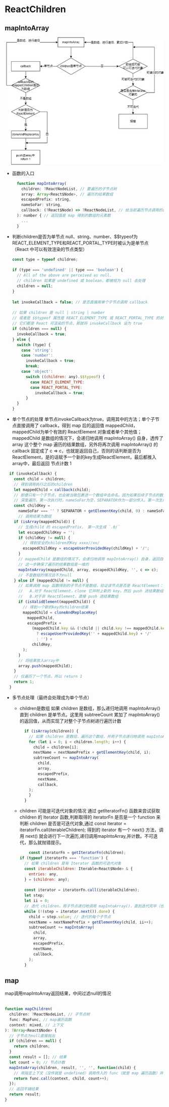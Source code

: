 # ReactChildren

## mapIntoArray

 ![mapIntoArray 流程图](./mapIntoArray.png)

- 函数的入口

  ``` javascript
    function mapIntoArray(
      children: ?ReactNodeList, // 要遍历的子节点树
      array: Array<React$Node>, // 遍历的结果数组
      escapedPrefix: string, 
      nameSoFar: string, 
      callback: (?React$Node) => ?ReactNodeList, // 给当前遍历节点调用的函数
    ): number { // 返回值是 map 得到的数组的元素数
      ...
    }
  ```

- 判断children是否为单节点
  null、string、number、$$typeof为REACT_ELEMENT_TYPE和REACT_PORTAL_TYPE时被认为是单节点（React 中可以有效渲染的节点类型）

  ``` javascript
  const type = typeof children;

  if (type === 'undefined' || type === 'boolean') {
    // All of the above are perceived as null.
    // children 如果是 undefined 或 boolean，都被视为 null 去处理
    children = null;
  }

  let invokeCallback = false; // 是否直接用单个子节点调用 callback

  // 如果 children 是 null | string | number 
  // 或者是 $$typeof 属性是 REACT_ELEMENT_TYPE 或 REACT_PORTAL_TYPE 的对象
  // 它们都是 React 可渲染的节点，那就将 invokeCallback 设为 true
  if (children === null) {
    invokeCallback = true;
  } else {
    switch (type) {
      case 'string':
      case 'number':
        invokeCallback = true;
        break;
      case 'object':
        switch ((children: any).$$typeof) {
          case REACT_ELEMENT_TYPE:
          case REACT_PORTAL_TYPE:
            invokeCallback = true;
        }
    }
  }
  ```

- 单个节点的处理
  单节点invokeCallback为true，调用其中的方法；单个子节点直接调用了 callback，得到 map 后的返回值 mappedChild，mappedChild为单个有效的 ReactElement 对象或者单个其他值；mappedChild 是数组的情况下，会递归地调用 mapIntoArray() 自身，透传了 array 这个整个 map 遍历的结果数组，另外将再次调用 mapIntoArray() 的 callback 固定成了 c => c，也就是返回自己，否则的话判断是否为ReactElement，是的话赋予一个新的key生成ReactElement，最后都推入array中，最后返回 节点计数 1

``` javascript
  if (invokeCallback) {
    const child = children;
    // 得到调用执行之后的children
    let mappedChild = callback(child);
    // 即便只有一个子节点，也会被当做包裹进一个数组中去命名。因为如果后续子节点的数量增加了，也能前后保持一致
    // 深度遍历，第一次执行时，nameSoFar为空，SEPARATOR作为一部分传入。第一次生成 key为 `.0`
    const childKey =
      nameSoFar === '' ? SEPARATOR + getElementKey(child, 0) : nameSoFar;
      // 调用结果为数组
    if (isArray(mappedChild)) {
      // 生成child 的 escapedPrefix， 第一次生成 `.0/`
      let escapedChildKey = '';
      if (childKey != null) {
        // 得到安全的children的Key xxxx//xx/
        escapedChildKey = escapeUserProvidedKey(childKey) + '/';
      }
      // mappedChild 是数组的情况下，会递归地调用 mapIntoArray() 自身，返回自己
      // 这一步确保了遍历的结果数组是一维的 
      mapIntoArray(mappedChild, array, escapedChildKey, '', c => c);
      // 不是数组的情况且不为null
    } else if (mappedChild != null) {
      // 如果调用 map 函数得到的子节点不是数组，验证该节点是否是 ReactElement：
      //   A.对于 ReactElement，clone 它并附上新的 key，然后 push 进结果数组
      //   B.对于非 ReactElement，直接 push 进结果数组
      if (isValidElement(mappedChild)) {
        // 得到一个新的key的children结果
        mappedChild = cloneAndReplaceKey(
          mappedChild,
          escapedPrefix +
            (mappedChild.key && (!child || child.key !== mappedChild.key)
              ? escapeUserProvidedKey('' + mappedChild.key) + '/'
              : '') +
            childKey,
        );
      }
      // 将结果放入array中
      array.push(mappedChild);
    }
    // 仅遍历了一个节点，所以 return 1
    return 1;
  }
```

- 多节点处理（最终会处理成为单个节点）
  - children是数组
    如果 children 是数组，那么递归地调用 mapIntoArray() 直到 children 是单节点。这里用 subtreeCount 累加了 mapIntoArray() 的返回值，从而实现了对整个子节点树进行遍历计数

    ``` javascript
      if (isArray(children)) {
        // 如果 children 是数组，遍历这个数组，并用子节点递归地调用 mapIntoArray()
        for (let i = 0; i < children.length; i++) {
          child = children[i];
          nextName = nextNamePrefix + getElementKey(child, i);
          subtreeCount += mapIntoArray(
            child,
            array,
            escapedPrefix,
            nextName,
            callback,
        );
        }
      }  
    ```
  - children 可能是可迭代对象的情况
    通过 getIteratorFn() 函数来尝试获取 children 的 Iterator 函数,判断取得的 iteratorFn 是否是一个 function 来判断 children 是否是可迭代对象,通过 const iterator = iteratorFn.call(iterableChildren); 得到的 iterator 有一个 next() 方法，调用 next() 就会进行下一次遍历,递归调用mapIntoArray,并计数。不可迭代，那么就抛错提示。

    ``` javascript
        const iteratorFn = getIteratorFn(children);
    if (typeof iteratorFn === 'function') {
      // 如果 children 是有 Iterator 函数的可迭代对象
      const iterableChildren: Iterable<React$Node> & {
        entries: any,
      } = (children: any);

      const iterator = iteratorFn.call(iterableChildren);
      let step;
      let ii = 0;
      // 迭代 children，用子节点递归地调用 mapIntoArray()，直到迭代完毕（也就是 step.done 为 true）
      while (!(step = iterator.next()).done) {
        child = step.value; // 迭代的每个子节点
        nextName = nextNamePrefix + getElementKey(child, ii++);
        subtreeCount += mapIntoArray(
          child,
          array,
          escapedPrefix,
          nextName,
          callback,
        );
      }
    ```

## map

map调用mapIntoArray返回结果，中间过滤null的情况

``` javascript

function mapChildren(
  children: ?ReactNodeList, // 子节点树
  func: MapFunc, // map遍历函数
  context: mixed, // 上下文
): ?Array<React$Node> {
  // 子节点为null直接抛出
  if (children == null) {
    return children;
  }
  const result = []; // 结果
  let count = 0; // 节点计数
  mapIntoArray(children, result, '', '', function(child) {
    // 用指定上下文（没传就是 undefined）调用传入的 func（就是 map 遍历函数）并计数
    return func.call(context, child, count++);
  });
  // 返回平铺结果
  return result;
}
```
